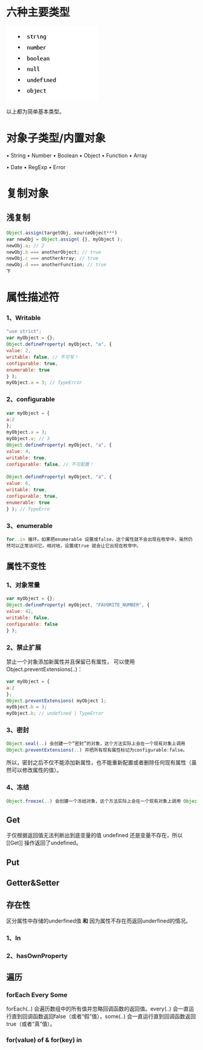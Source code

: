 # 六种主要类型

![image-20220120211358794](image-20220120211358794.png)

以上都为简单基本类型。

# 对象子类型/内置对象

• String
		• Number
		• Boolean
		• Object
		• Function
		• Array

• Date
		• RegExp
		• Error





# 复制对象

## 浅复制

```js
Object.assign(targetObj, sourceObject***)
var newObj = Object.assign( {}, myObject );
newObj.a; // 2
newObj.b === anotherObject; // true
newObj.c === anotherArray; // true
newObj.d === anotherFunction; // true
下
```



# 属性描述符



### 1、Writable

```js
"use strict";
var myObject = {};
Object.defineProperty( myObject, "a", {
value: 2,
writable: false, // 不可写！
configurable: true,
enumerable: true
} );
myObject.a = 3; // TypeError
```



### 2、configurable

```js
var myObject = {
a:2
};
myObject.a = 3;
myObject.a; // 3
Object.defineProperty( myObject, "a", {
value: 4,
writable: true,
configurable: false, // 不可配置！

Object.defineProperty( myObject, "a", {
value: 6,
writable: true,
configurable: true,
enumerable: true
} ); // TypeErro
```



### 3、enumerable

```js
for..in 循环。如果把enumerable 设置成false，这个属性就不会出现在枚举中，虽然仍
然可以正常访问它。相对地，设置成true 就会让它出现在枚举中。
```

## 属性不变性

### 1、对象常量

```js
var myObject = {};
Object.defineProperty( myObject, "FAVORITE_NUMBER", {
value: 42,
writable: false,
configurable: false
} );
```

### 2、禁止扩展

禁止一个对象添加新属性并且保留已有属性， 可以使用Object.preventExtensions(..)：

```js
var myObject = {
a:2
};
Object.preventExtensions( myObject );
myObject.b = 3;
myObject.b; // undefined | TypeError
```

### 3、密封

```js
Object.seal(..) 会创建一个“密封”的对象，这个方法实际上会在一个现有对象上调用
Object.preventExtensions(..) 并把所有现有属性标记为configurable:false。
```

所以，密封之后不仅不能添加新属性，也不能重新配置或者删除任何现有属性（虽然可以修改属性的值）。

### 4、冻结

```js
Object.freeze(..) 会创建一个冻结对象，这个方法实际上会在一个现有对象上调用 Object.seal(..) 并把所有“数据访问”属性标记为writable:false，这样就无法修改它们的值。
```

## Get

于仅根据返回值无法判断出到底变量的值 undefined 还是变量不存在，所以[[Get]] 操作返回了undefined。

## Put

## Getter&Setter

## 存在性

区分属性中存储的underfined值 **和** 因为属性不存在而返回underfined的情况。

### 1、In

### 2、hasOwnProperty

## 遍历

### forEach Every Some

forEach(..) 会遍历数组中的所有值并忽略回调函数的返回值。every(..) 会一直运行直到回调函数返回false（或者“假”值），some(..) 会一直运行直到回调函数返回true（或者“真”值）。

### for(value) of & for(key) in
